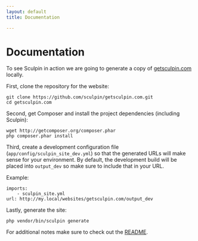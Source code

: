 ```yaml
---
layout: default
title: Documentation

---
```


# Documentation

To see Sculpin in action we are going to generate a copy of [getsculpin.com][0]
locally.

First, clone the repository for the website:

    git clone https://github.com/sculpin/getsculpin.com.git
    cd getsculpin.com

Second, get Composer and install the project dependencies (including Sculpin):

    wget http://getcomposer.org/composer.phar
    php composer.phar install

Third, create a development configuration file (`app/config/sculpin_site_dev.yml`)
so that the generated URLs will make sense for your environment. By default,
the development build will be placed into `output_dev` so make sure to include
that in your URL.

Example:

    imports:
        - sculpin_site.yml
    url: http://my.local/websites/getsculpin.com/output_dev

Lastly, generate the site:

    php vendor/bin/sculpin generate

For additional notes make sure to check out the [README][1].

[0]: http://getsculpin.com
[1]: https://github.com/sculpin/sculpin/blob/master/README.md
